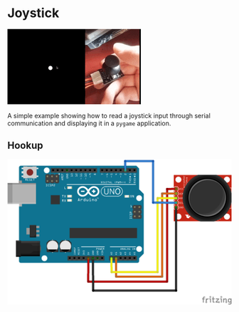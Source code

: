 # Joystick

![](joystick.gif)

A simple example showing how to read a joystick input through serial communication and displaying it in a `pygame` application.

## Hookup

![](joystick_bb.png)